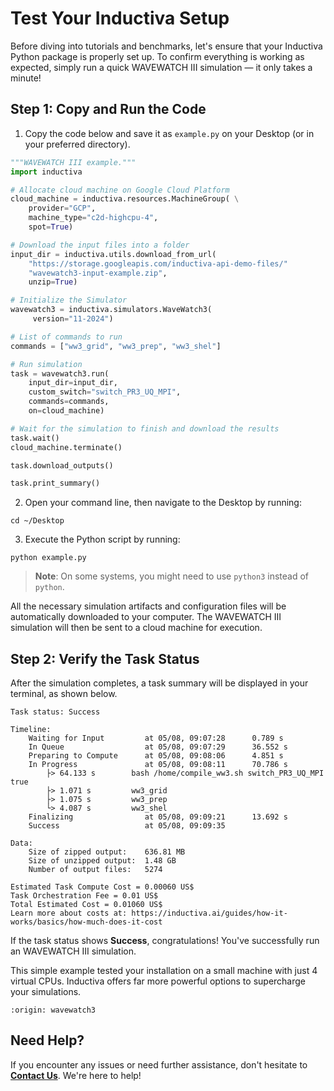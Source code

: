 # Test Your Inductiva Setup
Before diving into tutorials and benchmarks, let's ensure that your Inductiva Python package is properly set up. To confirm everything is working as expected, simply run a quick WAVEWATCH III simulation — it only takes a minute!

## Step 1: Copy and Run the Code

1. Copy the code below and save it as `example.py` on your Desktop (or in your preferred directory).

```python
"""WAVEWATCH III example."""
import inductiva

# Allocate cloud machine on Google Cloud Platform
cloud_machine = inductiva.resources.MachineGroup( \
    provider="GCP",
    machine_type="c2d-highcpu-4",
    spot=True)

# Download the input files into a folder
input_dir = inductiva.utils.download_from_url(
    "https://storage.googleapis.com/inductiva-api-demo-files/"
    "wavewatch3-input-example.zip",
    unzip=True)

# Initialize the Simulator
wavewatch3 = inductiva.simulators.WaveWatch3(
     version="11-2024")

# List of commands to run
commands = ["ww3_grid", "ww3_prep", "ww3_shel"]

# Run simulation
task = wavewatch3.run(
    input_dir=input_dir,
    custom_switch="switch_PR3_UQ_MPI",
    commands=commands,
    on=cloud_machine)

# Wait for the simulation to finish and download the results
task.wait()
cloud_machine.terminate()

task.download_outputs()

task.print_summary()
```

2. Open your command line, then navigate to the Desktop by running:

```
cd ~/Desktop
```

3. Execute the Python script by running:

```
python example.py
```

> **Note**: On some systems, you might need to use `python3` instead of `python`.

All the necessary simulation artifacts and configuration files will be automatically downloaded to your computer. 
The WAVEWATCH III simulation will then be sent to a cloud machine for execution.

## Step 2: Verify the Task Status
After the simulation completes, a task summary will be displayed in your terminal, as shown below. 

```
Task status: Success

Timeline:
	Waiting for Input         at 05/08, 09:07:28      0.789 s
	In Queue                  at 05/08, 09:07:29      36.552 s
	Preparing to Compute      at 05/08, 09:08:06      4.851 s
	In Progress               at 05/08, 09:08:11      70.786 s
		├> 64.133 s        bash /home/compile_ww3.sh switch_PR3_UQ_MPI true
		├> 1.071 s         ww3_grid
		├> 1.075 s         ww3_prep
		└> 4.087 s         ww3_shel
	Finalizing                at 05/08, 09:09:21      13.692 s
	Success                   at 05/08, 09:09:35      

Data:
	Size of zipped output:    636.81 MB
	Size of unzipped output:  1.48 GB
	Number of output files:   5274

Estimated Task Compute Cost = 0.00060 US$
Task Orchestration Fee = 0.01 US$
Total Estimated Cost = 0.01060 US$
Learn more about costs at: https://inductiva.ai/guides/how-it-works/basics/how-much-does-it-cost
```

If the task status shows **Success**, congratulations! You've successfully run an WAVEWATCH III simulation.

This simple example tested your installation on a small machine with just 4 virtual CPUs. Inductiva offers far more powerful options to supercharge your simulations.

```{banner_small}
:origin: wavewatch3
```

## Need Help?
If you encounter any issues or need further assistance, don't hesitate to [**Contact Us**](mailto:support@inductiva.ai). We're here to help!

